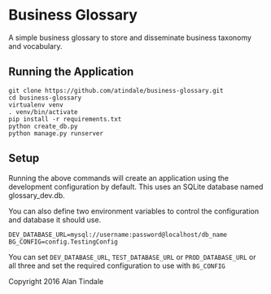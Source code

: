 # Business Glossary

A simple business glossary to store and disseminate business taxonomy and vocabulary.

## Running the Application

```
git clone https://github.com/atindale/business-glossary.git
cd business-glossary
virtualenv venv
. venv/bin/activate
pip install -r requirements.txt
python create_db.py
python manage.py runserver
```

## Setup

Running the above commands will create an application using the development configuration by default. This uses an SQLite database named glossary_dev.db.

You can also define two environment variables to control the configuration and database it should use.

```
DEV_DATABASE_URL=mysql://username:password@localhost/db_name
BG_CONFIG=config.TestingConfig
```

You can set `DEV_DATABASE_URL`, `TEST_DATABASE_URL` or `PROD_DATABASE_URL` or all three and set the required configuration to use with `BG_CONFIG`

Copyright 2016 Alan Tindale
